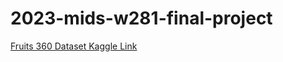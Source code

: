 # 2023-mids-w281-final-project

[Fruits 360 Dataset Kaggle Link](https://www.kaggle.com/datasets/moltean/fruits/code?datasetId=5857&sortBy=voteCount)
